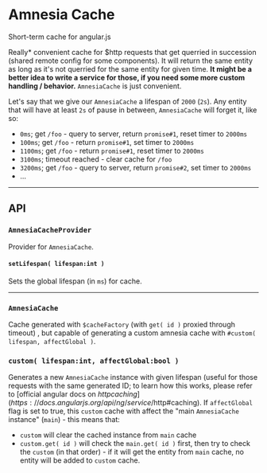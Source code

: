 # Amnesia Cache
Short-term cache for angular.js

Really* convenient cache for $http requests that get querried in succession (shared remote config for some components). It will return the same entity as long as it's not querried for the same entity for given time. **It might be a better idea to write a service for those, if you need some more custom handling / behavior.** `AmnesiaCache` is just convenient.

Let's say that we give our `AmnesiaCache` a lifespan of `2000` (`2s`).
Any entity that will have at least `2s` of pause in between, `AmnesiaCache` will forget it, like so:
- `0ms`; get `/foo` - query to server, return `promise#1`, reset timer to `2000ms`
- `100ms`; get `/foo` - return `promise#1`, set timer to `2000ms`
- `1100ms`; get `/foo` - return `promise#1`, reset timer to `2000ms`
- `3100ms`; timeout reached - clear cache for `/foo`
- `3200ms`; get `/foo` - query to server, return `promise#2`, set timer to `2000ms`
- ...

---

## API

### `AmnesiaCacheProvider`
Provider for `AmnesiaCache`.

#### `setLifespan( lifespan:int )`
Sets the global lifespan (in `ms`) for cache.

---

### `AmnesiaCache`
Cache generated with `$cacheFactory` (with `get( id )` proxied through timeout) , but capable of generating a custom amnesia cache with `#custom( lifespan, affectGlobal )`.

### `custom( lifespan:int, affectGlobal:bool )`
Generates a new `AmnesiaCache` instance with given lifespan (useful for those requests with the same generated ID; to learn how this works, please refer to [official angular docs on $http caching](https://docs.angularjs.org/api/ng/service/$http#caching).
If `affectGlobal` flag is set to true, this `custom` cache with affect the "main `AmnesiaCache` instance" (`main`) - this means that:
- `custom` will clear the cached instance from `main` cache
- `custom.get( id )` will check the `main.get( id )` first, then try to check the `custom` (in that order) - if it will get the entity from `main` cache, no entity will be added to `custom` cache.

